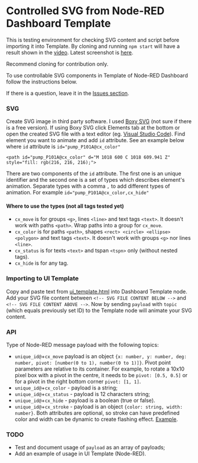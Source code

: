# Controlled SVG from Node-RED Dashboard Template

This is testing environment for checking SVG content and script before importing it into Template. By cloning and 
running `npm start` will have a result shown in the [video](https://youtu.be/_w8A3yhw0vA). Latest screenshot
is [here](https://github.com/Alex-OPTIM/red-dashboard-svg-control/blob/master/screenshots/localhost_8000_190930.png).

Recommend cloning for contribution only. 

To use controllable SVG components in Template of Node-RED Dashboard follow the instructions below.  

If there is a question, leave it in the [Issues section](https://github.com/Alex-OPTIM/red-dashboard-svg-control/issues). 

### SVG
Create SVG image in third party software. I used [Boxy SVG](https://boxy-svg.com/) (not sure if there is a 
free version). If using Boxy SVG click Elements tab at the bottom or open the created SVG file with a text 
editor (eg. [Visual Studio Code](https://code.visualstudio.com/download)). Find element you want to 
animate and add `id` attribute. See an example below where `id` attribute is `id="pump_P101A@cx_color"`

`<path id="pump_P101A@cx_color" d="M 1018 600 C 1018 609.941 Z" style="fill: rgb(216, 216, 216);">`

There are two components of the `id` attribute. The first one is an unique identifier and
the second one is a set of types which describes element's
animation. Separate types with a comma `,` to add different types of animation. For example
`id="pump_P101A@cx_color,cx_hide"`

#### Where to use the types (not all tags tested yet)
- `cx_move` is for groups `<g>`, lines `<line>` and text tags `<text>`. It doesn't work with 
paths `<path>`. Wrap paths into a group for `cx_move`.
- `cx_color` is for paths `<path>`, shapes `<rect> <circle> <ellipse> <polygon>` and text tags `<text>`.
It doesn't work with groups `<g>` nor lines `<line>`.
- `cx_status` is for texts `<text>` and tspan `<tspn>` only (without nested tags).
- `cx_hide` is for any tag.


### Importing to UI Template
Copy and paste text from [ui_template.html](https://github.com/Alex-OPTIM/red-dashboard-svg-control/blob/master/app/view1/ui_template.html) 
into Dashboard Template node. Add your SVG file content between `<!-- SVG FILE CONTENT BELOW -->` 
and `<!-- SVG FILE CONTENT ABOVE -->`. Now by sending `payload` with `topic` (which equals previously set ID) to 
the Template node will animate your SVG content.

### API
Type of Node-RED message payload with the following topics:
- `unique_id@`+`cx_move` payload is an object `{x: number, y: number, deg: number, pivot: [number(0 to 1), number(0 to 1)]}`. 
Pivot point parameters are relative to its container. For example, to rotate a 10x10 pixel box with a pivot in the centre,
 it needs to be `pivot: [0.5, 0.5]` or for a pivot in the right bottom corner `pivot: [1, 1]`. 
- `unique_id@`+`cx_color` - payload is a string;
- `unique_id@`+`cx_status` - payload is 12 characters string;
- `unique_id@`+`cx_hide` - payload is a boolean (true or false).
- `unique_id@`+`cx_stroke` - payload is an object `{color: string, width: number}`. Both attributes are optional, so 
stroke can have predefined color and width can be dynamic to create flashing effect. [Example](https://github.com/Alex-OPTIM/red-dashboard-svg-control/blob/master/screenshots/stroke_example.png).

### TODO
- Test and document usage of `payload` as an array of payloads;
- Add an example of usage in UI Template (Node-RED).

